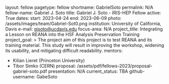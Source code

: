 layout: fellow
pagetype: fellow
shortname: GabrielSoto
permalink: N/A
fellow-name: Gabriel J. Soto
title: Gabriel J. Soto - IRIS-HEP Fellow
active: True
dates:
  start: 2023-04-24
  end: 2023-06-09
  photo: /assets/images/team/Gabriel-Sot0.png
institution: University of California, Davis
e-mail: gjsoto@ucdavis.edu
focus-area: N/A
project_title: Integrating a Lesson on REANA into the HSF Analysis Preservation Training
project_goal: >
The project aim of this project is to test REANA and its training material. This study will result in improving the workshop, widening its usability, and mitigating difficult readability.
mentors: 
  - Kilian Lieret (Princeton University)
  - Tibor Simko (CERN)
proposal: /assets/pdf/fellows-2023/proposal-gabriel-soto.pdf
presentation: N/A
current_status: TBA
github-username: GabeSoto
